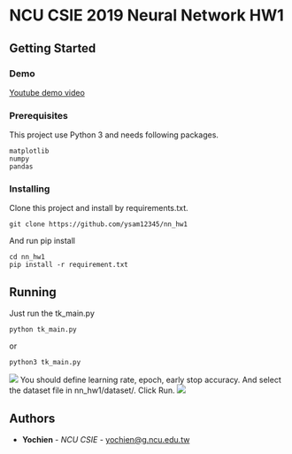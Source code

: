 # NCU CSIE 2019 Neural Network HW1


## Getting Started

### Demo
[Youtube demo video](https://www.youtube.com/watch?v=sslHC6Xt2Y0)


### Prerequisites

This project use Python 3 and needs following packages.

```
matplotlib
numpy
pandas
```

### Installing

Clone this project and install by requirements.txt.


```
git clone https://github.com/ysam12345/nn_hw1
```

And run pip install

```
cd nn_hw1
pip install -r requirement.txt
```


## Running
Just run the tk_main.py
```
python tk_main.py
```
or
```
python3 tk_main.py
```

![](https://i.imgur.com/h1mliAO.png)
You should define learning rate, epoch, early stop accuracy. 
And select the dataset file in nn_hw1/dataset/. 
Click Run.
![](https://i.imgur.com/fAkkngi.png)



## Authors

* **Yochien** - *NCU CSIE* -  <yochien@g.ncu.edu.tw>
